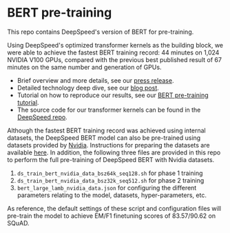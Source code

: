 # BERT pre-training

This repo contains DeepSpeed's version of BERT for pre-training.

Using DeepSpeed's optimized transformer kernels as the building block,
we were able to achieve the fastest BERT training record: 44 minutes on 1,024
NVIDIA V100 GPUs, compared with the previous best published result of 67 minutes on
the same number and generation of GPUs.

* Brief overview and more details, see our [press release](https://www.microsoft.com/en-us/research/blog/zero-2-deepspeed-shattering-barriers-of-deep-learning-speed-scale/).
* Detailed technology deep dive, see our [blog post](https://www.deepspeed.ai/news/2020/05/27/fastest-bert-training.html).
* Tutorial on how to reproduce our results, see our [BERT pre-training tutorial](https://www.deepspeed.ai/tutorials/bert-pretraining/).
* The source code for our transformer kernels can be found in the [DeepSpeed repo](https://github.com/microsoft/deepspeed).


Although the fastest BERT training record was achieved using internal datasets, the DeepSpeed BERT model can also be pre-trained using datasets provided by [Nvidia](https://github.com/NVIDIA/DeepLearningExamples/tree/master/PyTorch/LanguageModeling/BERT).  Instructions for preparing the datasets are available [here](https://github.com/NVIDIA/DeepLearningExamples/tree/master/PyTorch/LanguageModeling/BERT#dataset-guidelines). In addition, the following three files are provided in this repo to perform the full pre-training of DeepSpeed BERT with Nvidia datasets.

1. <code>ds_train_bert_nvidia_data_bsz64k_seq128.sh</code> for phase 1 training
2. <code>ds_train_bert_nvidia_data_bsz32k_seq512.sh</code> for phase 2 training
3. <code>bert_large_lamb_nvidia_data.json</code> for configuring the different parameters relating to the model, datasets, hyper-parameters, etc.

As reference, the default settings of these script and configuration files will pre-train the model to achieve EM/F1 finetuning scores of 83.57/90.62 on SQuAD.
